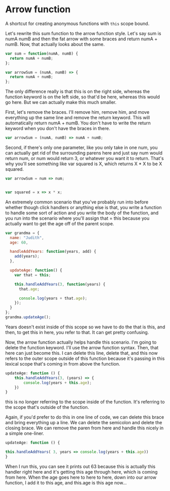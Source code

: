 # Arrow function

A shortcut for creating anonymous functions with `this` scope bound.

Let's rewrite this sum function to the arrow function style. Let's say sum is numA numB and then the fat arrow with some braces and return numA + numB. Now, that actually looks about the same.

```javascript
var sum = function(numA, numB) {
  return numA + numB;
};

var arrowSum = (numA, numB) => {
  return numA + numB;
};
```

The only difference really is that this is on the right side, whereas the function keyword is on the left side, so that'd be here, whereas this would go here. But we can actually make this much smaller.

First, let's remove the braces. I'll remove him, remove him, and move everything up the same line and remove the return keyword. This will automatically return numA + numB. You don't have to write the return keyword when you don't have the braces in there.

```javascript
var arrowSum = (numA, numB) => numA + numB;
```

Second, if there's only one parameter, like you only take in one num, you can actually get rid of the surrounding parens here and just say num would return num, or num would return 3, or whatever you want it to return. That's why you'll see something like var squared is X, which returns X \* X to be X squared.

```javascript
var arrowSum = num => num;


var squared = x => x * x;
```

An extremely common scenario that you've probably run into before whether though click handlers or anything else is that, you write a function to handle some sort of action and you write the body of the function, and you run into the scenario where you'll assign that = this because you actually want to get the age off of the parent scope.

```javascript
var grandma = {
  name: "Judith",
  age: 60,

  handleAddYears: function(years, add) {
    add(years);
  },

  updateAge: function() {
    var that = this;

    this.handleAddYears(3, function(years) {
      that.age;

      console.log(years + that.age);
    });
  }
};
grandma.updateAge();
```

Years doesn't exist inside of this scope so we have to do the that is this, and then, to get this in here, you refer to that. It can get pretty confusing.

Now, the arrow function actually helps handle this scenario. I'm going to delete the function keyword. I'll use the arrow function syntax. Then, that here can just become this. I can delete this line, delete that, and this now refers to the outer scope outside of this function because it's passing in this lexical scope that's coming in from above the function.

```javascript
updateAge: function () {
    this.handleAddYears(3, (years) => {
        console.log(years + this.age);
    })
}
```

this is no longer referring to the scope inside of the function. It's referring to the scope that's outside of the function.

Again, if you'd prefer to do this in one line of code, we can delete this brace and bring everything up a line. We can delete the semicolon and delete the closing brace. We can remove the paren from here and handle this nicely in a simple one-liner.

```javascript
updateAge: function () {

this.handleAddYears( 3, years => console.log(years + this.age))
}
```

When I run this, you can see it prints out 63 because this is actually this handler right here and it's getting this age through here, which is coming from here. When the age goes here to here to here, down into our arrow function, I add it to this age, and this.age is this age now...
